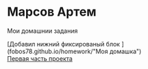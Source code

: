# Марсов Артем
Мои домашнии задания

[Добавил нижний фиксированый блок ](fobos78.github.io/homework/"Моя домашка")  
[Первая часть проекта](fobos78.github.io/project1/ "проект")
